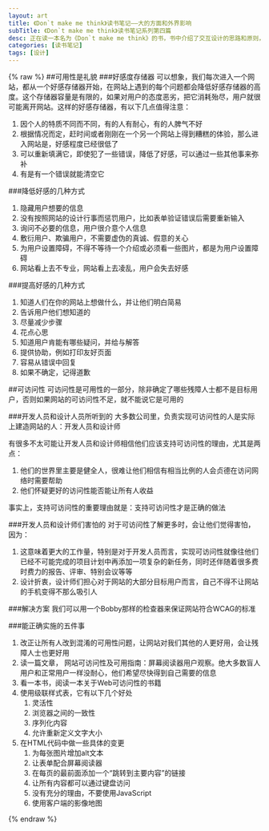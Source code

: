 ```yaml
---
layout: art
title: 《Don`t make me think》读书笔记——大的方面和外界影响
subTitle: 《Don`t make me think》读书笔记系列第四篇
desc: 正在读一本名为《Don`t make me think》的书，书中介绍了交互设计的思路和原则，这里记录了其中的主要内容
categories: [读书笔记]
tags: [设计]
---
```

{% raw %}
##可用性是礼貌
###好感度存储器
可以想象，我们每次进入一个网站，都从一个好感存储器开始，在网站上遇到的每个问题都会降低好感存储器的高度。这个存储器容量是有限的，如果对用户的态度恶劣，把它消耗殆尽，用户就很可能离开网站。这样的好感存储器，有以下几点值得注意：
1. 因个人的特质不同而不同，有的人有耐心，有的人脾气不好
2. 根据情况而定，赶时间或者刚刚在一个另一个网站上得到糟糕的体验，那么进入网站是，好感程度已经很低了
3. 可以重新填满它，即使犯了一些错误，降低了好感，可以通过一些其他事来弥补
4. 有是有一个错误就能清空它

###降低好感的几种方式
1. 隐藏用户想要的信息
2. 没有按照网站的设计行事而惩罚用户，比如表单验证错误后需要重新输入
3. 询问不必要的信息，用户很介意个人信息
4. 敷衍用户、欺骗用户，不需要虚伪的真诚、假意的关心
5. 为用户设置障碍，不得不等待一个介绍或必须看一些图片，都是为用户设置障碍
6. 网站看上去不专业，网站看上去凌乱，用户会失去好感

###提高好感的几种方式
1. 知道人们在你的网站上想做什么，并让他们明白简易
2. 告诉用户他们想知道的
3. 尽量减少步骤
4. 花点心思
5. 知道用户肯能有哪些疑问，并给与解答
6. 提供协助，例如打印友好页面
7. 容易从错误中回复
8. 如果不确定，记得道歉

##可访问性
可访问性是可用性的一部分，除非确定了哪些残障人士都不是目标用户，否则如果网站的可访问性不足，就不能说它是可用的

###开发人员和设计人员所听到的
大多数公司里，负责实现可访问性的人是实际上建造网站的人：开发人员和设计师

有很多不太可能让开发人员和设计师相信他们应该支持可访问性的理由，尤其是两点：
1. 他们的世界里主要是健全人，很难让他们相信有相当比例的人会贞德在访问网络时需要帮助
2. 他们怀疑更好的访问性能否能让所有人收益

事实上，支持可访问性的重要理由就是：支持可访问性才是正确的做法

###开发人员和设计师们害怕的
对于可访问性了解更多时，会让他们觉得害怕，因为：
1. 这意味着更大的工作量，特别是对于开发人员而言，实现可访问性就像往他们已经不可能完成的项目计划中再添加一项复杂的新任务，同时还伴随着很多费时费力的报告、评审、特别会议等等
2. 设计折衷，设计师们担心对于网站的大部分目标用户而言，自己不得不让网站的手机变得不那么吸引人

###解决方案
我们可以用一个Bobby那样的检查器来保证网站符合WCAG的标准

###能正确实施的五件事
1. 改正让所有人改到混淆的可用性问题，让网站对我们其他的人更好用，会让残障人士也更好用
2. 读一篇文章， 网站可访问性及可用指南：屏幕阅读器用户观察。绝大多数盲人用户和正常用户一样没耐心，他们希望尽快得到自己需要的信息
3. 看一本书，阅读一本关于Web可访问性的书籍
4. 使用级联样式表，它有以下几个好处
    1. 灵活性
    2. 浏览器之间的一致性
    3. 序列化内容
    4. 允许重新定义文字大小
5. 在HTML代码中做一些具体的变更
    1. 为每张图片增加alt文本
    2. 让表单配合屏幕阅读器
    3. 在每页的最前面添加一个“跳转到主要内容”的链接
    4. 让所有内容都可以通过键盘访问
    5. 没有充分的理由，不要使用JavaScript
    6. 使用客户端的影像地图

{% endraw %}